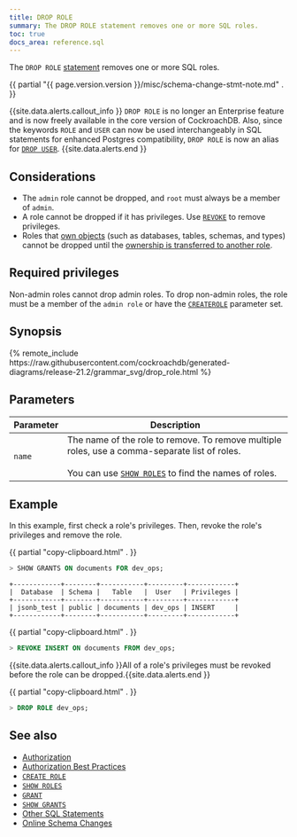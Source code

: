 ```yaml
---
title: DROP ROLE
summary: The DROP ROLE statement removes one or more SQL roles.
toc: true
docs_area: reference.sql
---
```


The `DROP ROLE` [statement](sql-statements.html) removes one or more SQL roles.

{{ partial "{{ page.version.version }}/misc/schema-change-stmt-note.md" . }}

{{site.data.alerts.callout_info }}
 <code>DROP ROLE</code> is no longer an Enterprise feature and is now freely available in the core version of CockroachDB. Also, since the keywords `ROLE` and `USER` can now be used interchangeably in SQL statements for enhanced Postgres compatibility, `DROP ROLE` is now an alias for [`DROP USER`](drop-user.html).
{{site.data.alerts.end }}

## Considerations

- The `admin` role cannot be dropped, and `root` must always be a member of `admin`.
- A role cannot be dropped if it has privileges. Use [`REVOKE`](revoke.html) to remove privileges.
- Roles that [own objects](authorization.html#object-ownership) (such as databases, tables, schemas, and types) cannot be dropped until the [ownership is transferred to another role](owner-to.html#change-a-databases-owner).

## Required privileges

Non-admin roles cannot drop admin roles. To drop non-admin roles, the role must be a member of the `admin role` or have the [`CREATEROLE`](create-role.html#create-a-role-that-can-create-other-roles-and-manage-authentication-methods-for-the-new-roles) parameter set.

## Synopsis

<div>{% remote_include https://raw.githubusercontent.com/cockroachdb/generated-diagrams/release-21.2/grammar_svg/drop_role.html %}</div>

## Parameters

 Parameter | Description
------------|--------------
`name` | The name of the role to remove. To remove multiple roles, use a comma-separate list of roles.<br><br>You can use [`SHOW ROLES`](show-roles.html) to find the names of roles.

## Example

In this example, first check a role's privileges. Then, revoke the role's privileges and remove the role.

{{ partial "copy-clipboard.html" . }}
~~~ sql
> SHOW GRANTS ON documents FOR dev_ops;
~~~
~~~
+------------+--------+-----------+---------+------------+
|  Database  | Schema |   Table   |  User   | Privileges |
+------------+--------+-----------+---------+------------+
| jsonb_test | public | documents | dev_ops | INSERT     |
+------------+--------+-----------+---------+------------+
~~~

{{ partial "copy-clipboard.html" . }}
~~~ sql
> REVOKE INSERT ON documents FROM dev_ops;
~~~

{{site.data.alerts.callout_info }}All of a role's privileges must be revoked before the role can be dropped.{{site.data.alerts.end }}

{{ partial "copy-clipboard.html" . }}
~~~ sql
> DROP ROLE dev_ops;
~~~

## See also

- [Authorization](authorization.html)
- [Authorization Best Practices](authorization.html#authorization-best-practices)
- [`CREATE ROLE`](create-role.html)
- [`SHOW ROLES`](show-roles.html)
- [`GRANT`](grant.html)
- [`SHOW GRANTS`](show-grants.html)
- [Other SQL Statements](sql-statements.html)
- [Online Schema Changes](online-schema-changes.html)
